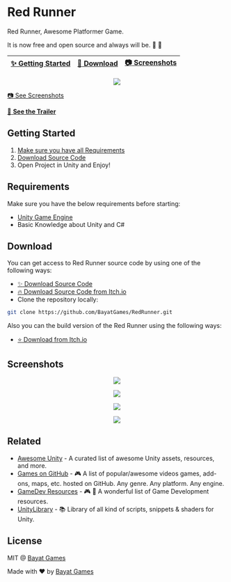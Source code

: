 # Red Runner

Red Runner, Awesome Platformer Game.

It is now free and open source and always will be. :clap: :tada:

| [:sparkles: Getting Started](#getting-started) | [:rocket: Download](#download) | [:camera: Screenshots](#screenshots) |
| --------------- | -------- | ----------- |

<p align="center">
  <img src="https://img.itch.zone/aW1hZ2UvMTU4NTg4LzcyNzg3Mi5wbmc=/original/AU5pWY.png" />
</p>

[:camera: See Screenshots](#screenshots)

[:movie_camera: **See the Trailer**](https://youtu.be/MO2yJhgtMes)

## Getting Started

1. [Make sure you have all Requirements](#requirements)
2. [Download Source Code](#download)
3. Open Project in Unity and Enjoy!

## Requirements

Make sure you have the below requirements before starting:

- [Unity Game Engine](https://unity3d.com)
- Basic Knowledge about Unity and C#

## Download

You can get access to Red Runner source code by using one of the following ways:

- [:sparkles: Download Source Code](https://github.com/BayatGames/RedRunner/archive/master.zip)
- [:fire: Download Source Code from Itch.io](https://bayat.itch.io/red-runner)
- Clone the repository locally:

```bash
git clone https://github.com/BayatGames/RedRunner.git
```

Also you can the build version of the Red Runner using the following ways:

- [:star: Download from Itch.io](https://bayat.itch.io/red-runner)

## Screenshots

<p align="center">
  <img src="https://img.itch.zone/aW1hZ2UvMTU4NTg4LzczMjc2NS5wbmc=/original/HipFLL.png" />
</p>

<p align="center">
  <img src="https://img.itch.zone/aW1hZ2UvMTU4NTg4LzczMjc2MC5wbmc=/original/mb636l.png" />
</p>

<p align="center">
  <img src="https://img.itch.zone/aW1hZ2UvMTU4NTg4LzczMjc2OS5wbmc=/original/UyNp4U.png" />
</p>

<p align="center">
  <img src="https://img.itch.zone/aW1hZ2UvMTU4NTg4LzczMjc3My5wbmc=/original/RAoMpO.png" />
</p>

## Related

- [Awesome Unity](https://github.com/leereilly/games/) - A curated list of awesome Unity assets, resources, and more.
- [Games on GitHub](https://github.com/leereilly/games/) - 🎮 A list of popular/awesome videos games, add-ons, maps, etc. hosted on GitHub. Any genre. Any platform. Any engine.
- [GameDev Resources](https://github.com/Kavex/GameDev-Resources) - 🎮 🎲 A wonderful list of Game Development resources.
- [UnityLibrary](https://github.com/UnityCommunity/UnityLibrary) - 📚 Library of all kind of scripts, snippets & shaders for Unity.

## License

MIT @ [Bayat Games](https://github.com/BayatGames)

Made with :heart: by [Bayat Games](https://github.com/BayatGames)
